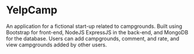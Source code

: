 # YelpCamp
An application for a fictional start-up related to campgrounds.
Built using Bootstrap for front-end, NodeJS ExpressJS in the
back-end, and MongoDB for the database. Users can add
campgrounds, comment, and rate, and view campgrounds
added by other users.
